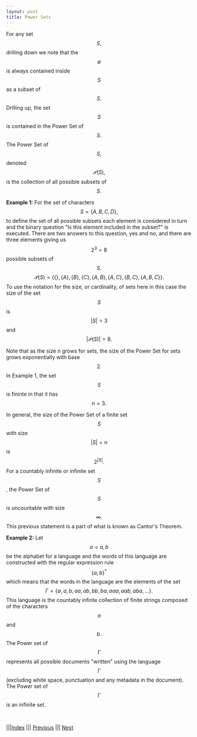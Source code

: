 ```yaml
---
layout: post
title: Power Sets
---
```


For any set $$S,$$ drilling down we note that the $$\emptyset$$ is always contained inside $$S$$ as a subset of $$S.$$ Drilling up, the set $$S$$ is contained in the Power Set of $$S.$$ The Power Set of $$S,$$ denoted $$\mathcal{P}(S),$$ is the collection of all possible subsets of $$S.$$ 

**Example 1:**
For the set of characters $$S = \{ A, B, C, D\},$$ to define the set of all possible subsets each element is considered in turn and the binary question "Is this element included in the subset?" is executed.  There are two answers to this question, yes and no, and there are three elements giving us $$2^3 = 8$$ possible subsets of $$S.$$  $$\mathcal{P}(S) = \{\{ \}, \{ A\}, \{ B\},\{ C\}, \{ A, B\}, \{ A, C\}, \{ B, C\}, \{ A, B, C\}\}.$$   To use the notation for the size, or cardinality, of sets here in this case the size of the set $$S$$ is $$\vert S\vert = 3$$ and $$\vert \mathcal{P}(S)\vert = 8.$$

Note that as the size $n$ grows for sets, the size of the Power Set for sets grows exponentially with base $$2.$$ In Example 1, the set $$S$$ is fininte in that it has $$n = 3.$$  

In general, the size of the Power Set of a finite set $$S$$ with size $$\vert S \vert = n$$ is $$2^{\vert S \vert}.$$  For a countably infinite or infinite set $$S$$, the Power Set of $$S$$ is uncountable with size $$\infty.$$  This previous statement is a part of what is known as Cantor's Theorem. 

**Example 2:**
Let $$\sigma = {a, b}$$ be the alphabet for a language and the words of this language are constructed with the regular expression rule $$\{ a, b\}^*$$ which means that the words in the language are the elements of the set $$\Gamma = \{\emptyset, a, b, aa, ab, bb, ba, aaa, aab, aba, ...\}.$$ This language is the countably infinte collection of finite strings composed of the characters $$a$$ and $$b.$$ The Power set of $$\Gamma$$ represents all possible documents "written" using the language $$\Gamma$$ (excluding white space, punctuation and any metadata in the document).  The Power set of $$\Gamma$$ is an infinite set.

<br/>

|||[Index](../../../../) ||| [Previous](../../derivedidentities) ||| [Next](../partitions)
